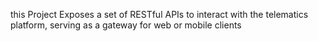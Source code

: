 this Project Exposes a set of RESTful APIs to interact with the telematics platform, serving as a gateway for web or mobile clients